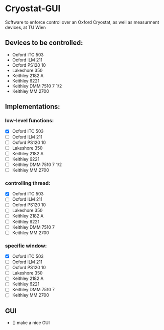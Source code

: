 # Cryostat-GUI
Software to enforce control over an Oxford Cryostat, as well as measurment devices, at TU Wien

## Devices to be controlled: 
- Oxford ITC 503
- Oxford ILM 211
- Oxford PS120 10
- Lakeshore 350
- Keithley 2182 A
- Keithley 6221
- Keithley DMM 7510 7 1/2
- Keithley MM 2700

## Implementations: 
### low-level functions: 
- [x] Oxford ITC 503
- [ ] Oxford ILM 211
- [ ] Oxford PS120 10
- [ ] Lakeshore 350
- [ ] Keithley 2182 A
- [ ] Keithley 6221
- [ ] Keithley DMM 7510 7 1/2
- [ ] Keithley MM 2700

### controlling thread: 
- [x] Oxford ITC 503
- [ ] Oxford ILM 211
- [ ] Oxford PS120 10
- [ ] Lakeshore 350
- [ ] Keithley 2182 A
- [ ] Keithley 6221
- [ ] Keithley DMM 7510 7 
- [ ] Keithley MM 2700

### specific window:
- [x] Oxford ITC 503
- [ ] Oxford ILM 211
- [ ] Oxford PS120 10
- [ ] Lakeshore 350
- [ ] Keithley 2182 A
- [ ] Keithley 6221
- [ ] Keithley DMM 7510 7 
- [ ] Keithley MM 2700

## GUI 
- [] make a nice GUI